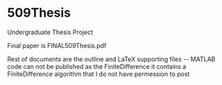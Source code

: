 # 509Thesis
 Undergraduate Thesis Project

Final paper is FINAL509Thesis.pdf

Rest of documents are the outline and LaTeX supporting files
-- MATLAB code can not be published as the FiniteDifference it contains a FiniteDifference algorithm that I do not have permession to post
